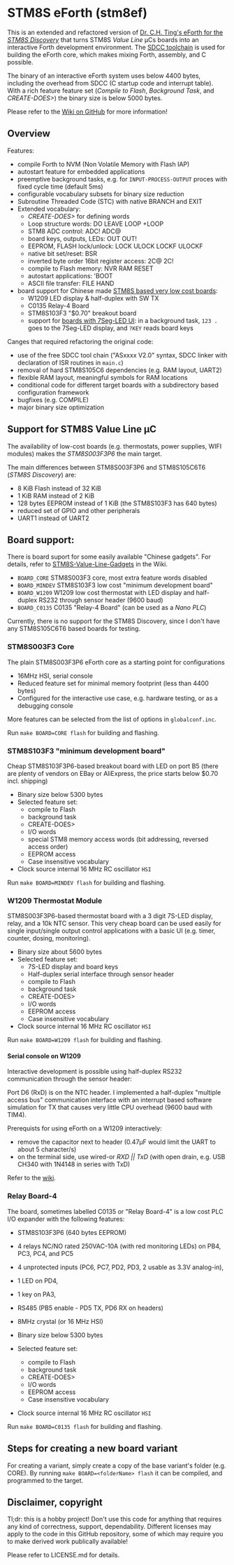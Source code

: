 # STM8S eForth (stm8ef)

This is an extended and refactored version of [Dr. C.H. Ting's eForth for the *STM8S Discovery*](http://www.forth.org/svfig/kk/07-2010.html) that turns STM8S *Value Line* µCs boards into an interactive Forth development environment. The [SDCC toolchain](http://sdcc.sourceforge.net/) is used for building the eForth core, which makes mixing Forth, assembly, and C possible.

The binary of an interactive eForth system uses below 4400 bytes, including the overhead from SDCC (C startup code and interrupt table). With a rich feature feature set (*Compile to Flash*, *Background Task*, and *CREATE-DOES>*) the binary size is below 5000 bytes.

Please refer to the [Wiki on GitHub](https://github.com/TG9541/stm8ef/wiki) for more information! 

## Overview

Features:

* compile Forth to NVM (Non Volatile Memory with Flash IAP)
* autostart feature for embedded applications
* preemptive background tasks, e.g. for `INPUT-PROCESS-OUTPUT` proces with fixed cycle time (default 5ms)
* configurable vocabulary subsets for binary size reduction
* Subroutine Threaded Code (STC) with native BRANCH and EXIT
* Extended vocabulary:
  * *CREATE-DOES>* for defining words
  * Loop structure words: DO LEAVE LOOP +LOOP
  * STM8 ADC control: ADC! ADC@
  * board keys, outputs, LEDs: OUT OUT!
  * EEPROM, FLASH lock/unlock: LOCK ULOCK LOCKF ULOCKF
  * native bit set/reset: BSR
  * inverted byte order 16bit register access: 2C@ 2C!
  * compile to Flash memory: NVR RAM RESET
  * autostart applications: 'BOOT
  * ASCII file transfer: FILE HAND
* board support for Chinese made [STM8S based very low cost boards][WG1]:
  * W1209 LED display & half-duplex with SW TX
  * C0135 Relay-4 Board
  * STM8S103F3 "$0.70" breakout board
  * support for [boards with 7Seg-LED UI](https://github.com/TG9541/stm8ef/wiki/eForth-Background-Task): in a background task, `123 .` goes to the 7Seg-LED display, and `?KEY` reads board keys


Canges that required refactoring the original code:

* use of the free SDCC tool chain ("ASxxxx V2.0" syntax, SDCC linker with declaration of ISR routines in `main.c`)
* removal of hard STM8S105C6 dependencies (e.g. RAM layout, UART2)
* flexible RAM layout, meaningful symbols for RAM locations
* conditional code for different target boards with a subdirectory based configuration framework 
* bugfixes (e.g. COMPILE)
* major binary size optimization


## Support for STM8S Value Line µC 

The availability of low-cost boards (e.g. thermostats, power supplies, WIFI modules) makes the *STM8S003F3P6* the main target.

The main differences between STM8S003F3P6 and STM8S105C6T6 (*STM8S Discovery*) are:

* 8 KiB Flash instead of 32 KiB
* 1 KiB RAM instead of 2 KiB
* 128 bytes EEPROM instead of 1 KiB (the STM8S103F3 has 640 bytes) 
* reduced set of GPIO and other peripherals
* UART1 instead of UART2

## Board support:

There is board suport for some easily available "Chinese gadgets". For details, refer to [STM8S-Value-Line-Gadgets][WG1] in the Wiki.

* `BOARD_CORE` STM8S003F3 core, most extra feature words disabled 
* `BOARD_MINDEV` STM8S103F3 low cost "minimum development board"
* `BOARD_W1209` W1209 low cost thermostat with LED display and half-duplex RS232 through sensor header (9600 baud) 
* `BOARD_C0135` C0135 "Relay-4 Board" (can be used as a *Nano PLC*)

Currently, there is no support for the STM8S Discovery, since I don't have any STM8S105C6T6 based boards for testing.

### STM8S003F3 Core

The plain STM8S003F3P6 eForth core as a starting point for configurations

* 16MHz HSI, serial console
* Reduced feature set for minimal memory footprint (less than 4400 bytes)
* Configured for the interactive use case, e.g. hardware testing, or as a debugging console

More features can be selected from the list of options in `globalconf.inc`.

Run `make BOARD=CORE flash` for building and flashing.

### STM8S103F3 "minimum development board"

Cheap STM8S103F3P6-based breakout board with LED on port B5 (there are plenty of vendors on EBay or AliExpress, the price starts below $0.70 incl. shipping)

* Binary size below 5300 bytes 
* Selected feature set:
  * compile to Flash 
  * background task 
  * CREATE-DOES>
  * I/O words
  * special STM8 memory access words (bit addressing, reversed access order) 
  * EEPROM access
  * Case insensitive vocabulary
* Clock source internal 16 MHz RC oscillator `HSI`

Run `make BOARD=MINDEV flash` for building and flashing.

### W1209 Thermostat Module

STM8S003F3P6-based thermostat board with a 3 digit 7S-LED display, relay, and a 10k NTC sensor. 
This very cheap board can be used easily for single input/single output control applications with a basic UI (e.g. timer, counter, dosing, monitoring).

* Binary size about 5600 bytes
* Selected feature set:
  * 7S-LED display and board keys
  * Half-duplex serial interface through sensor header
  * compile to Flash 
  * background task 
  * CREATE-DOES>
  * I/O words
  * EEPROM access
  * Case insensitive vocabulary
* Clock source internal 16 MHz RC oscillator `HSI`

Run `make BOARD=W1209 flash` for building and flashing.

#### Serial console on W1209

Interactive development is possible using half-duplex RS232 communication through the sensor header:

Port D6 (RxD) is on the NTC header. I implemented a half-duplex "multiple access bus" communication interface with an interrupt based
software simulation for TX that causes very little CPU overhead (9600 baud with TIM4).

Prerequists for using eForth on a W1209 interactively:

* remove the capacitor next to header (0.47µF would limit the UART to about 5 character/s) 
* on the terminal side, use wired-or *RXD || TxD* (with open drain, e.g. USB CH340 with 1N4148 in series with TxD) 


Refer to the [wiki](https://github.com/TG9541/stm8ef/wiki/STM8S-Value-Line-Gadgets#w1209).

### Relay Board-4

The board, sometimes labelled C0135 or "Relay Board-4" is a low cost PLC I/O expander with the following features:

* STM8S103F3P6 (640 bytes EEPROM) 
* 4 relays NC/NO rated 250VAC-10A (with red monitoring LEDs) on PB4, PC3, PC4, and PC5 
* 4 unprotected inputs (PC6, PC7, PD2, PD3, 2 usable as 3.3V analog-in), 
* 1 LED on PD4, 
* 1 key on PA3, 
* RS485 (PB5 enable - PD5 TX, PD6 RX on headers)
* 8MHz crystal (or 16 MHz HSI) 

* Binary size below 5300 bytes 
* Selected feature set:
  * compile to Flash 
  * background task 
  * CREATE-DOES>
  * I/O words
  * EEPROM access
  * Case insensitive vocabulary
* Clock source internal 16 MHz RC oscillator `HSI`

Run `make BOARD=C0135 flash` for building and flashing.

## Steps for creating a new board variant

For creating a variant, simply create a copy of the base variant's folder (e.g. CORE). By running `make BOARD=<folderName> flash` it can be compiled, and programmed to the target.

## Disclaimer, copyright

Tl;dr: this is a hobby project! Don't use this code for anything that requires any kind of correctness, support, dependability. Different licenses may apply to the code in this GitHub repository, some of which may require you to make derived work publically available!

Please refer to LICENSE.md for details.

[WG1]: https://github.com/TG9541/stm8ef/wiki/STM8S-Value-Line-Gadgets
